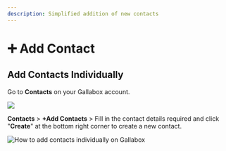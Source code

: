 ```yaml
---
description: Simplified addition of new contacts
---
```


# ➕ Add Contact

## Add Contacts Individually

Go to **Contacts** on your Gallabox account.

![](../../.gitbook/assets/Contacts.png)

**Contacts** > **+Add Contacts** > Fill in the contact details required and click "**Create**" at the bottom right corner to create a new contact.

![How to add contacts individually on Gallabox](<../../.gitbook/assets/add contact.gif>)
